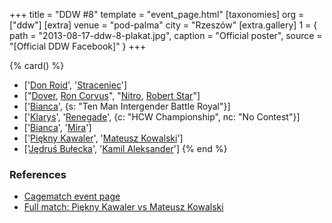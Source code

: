 +++
title = "DDW #8"
template = "event_page.html"
[taxonomies]
org = ["ddw"]
[extra]
venue = "pod-palma"
city = "Rzeszów"
[extra.gallery]
1 = { path = "2013-08-17-ddw-8-plakat.jpg", caption = "Official poster", source = "[Official DDW Facebook]" }
+++

{% card() %}
- ['[Don Roid](@/w/don-roid.md)', '[Straceniec](@/w/shadow.md)']
- ["[Dover](@/w/dover.md), [Ron Corvus](@/w/ron-corvus.md)", "[Nitro](@/w/nitro.md),
    [Robert Star](@/w/robert-star.md)"]
- ['[Bianca](@/w/bianca.md)', {s: "Ten Man Intergender Battle Royal"}]
- ['[Klarys](@/w/klarys.md)', '[Renegade](@/w/renegade.md)', {c: "HCW Championship",
    nc: "No Contest"}]
- ['[Bianca](@/w/bianca.md)', '[Mira](@/w/mira.md)']
- ['[Piękny Kawaler](@/w/piekny-kawaler.md)', '[Mateusz Kowalski](@/w/mateusz-kowalski.md)']
- ['[Jędruś Bułecka](@/w/jedrus-bulecka.md)', '[Kamil Aleksander](@/w/kamil-aleksander.md)']
{% end %}

### References

* [Cagematch event page](https://www.cagematch.net/?id=1&nr=100075)
* [Full match: Piękny Kawaler vs Mateusz Kowalski](https://youtu.be/i8G32mC6Hu8?feature=shared)
